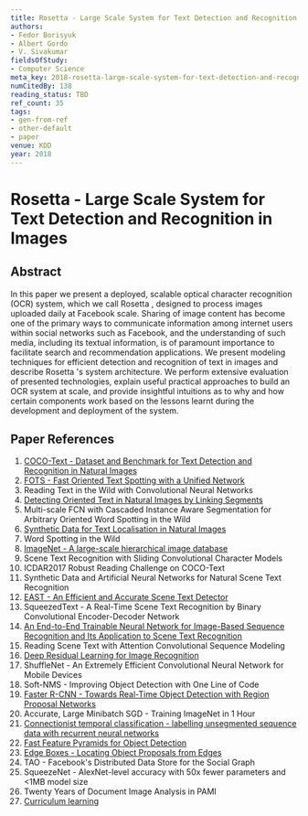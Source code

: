 ```yaml
---
title: Rosetta - Large Scale System for Text Detection and Recognition in Images
authors:
- Fedor Borisyuk
- Albert Gordo
- V. Sivakumar
fieldsOfStudy:
- Computer Science
meta_key: 2018-rosetta-large-scale-system-for-text-detection-and-recognition-in-images
numCitedBy: 138
reading_status: TBD
ref_count: 35
tags:
- gen-from-ref
- other-default
- paper
venue: KDD
year: 2018
---
```


# Rosetta - Large Scale System for Text Detection and Recognition in Images

## Abstract

In this paper we present a deployed, scalable optical character recognition (OCR) system, which we call Rosetta , designed to process images uploaded daily at Facebook scale. Sharing of image content has become one of the primary ways to communicate information among internet users within social networks such as Facebook, and the understanding of such media, including its textual information, is of paramount importance to facilitate search and recommendation applications. We present modeling techniques for efficient detection and recognition of text in images and describe Rosetta 's system architecture. We perform extensive evaluation of presented technologies, explain useful practical approaches to build an OCR system at scale, and provide insightful intuitions as to why and how certain components work based on the lessons learnt during the development and deployment of the system.

## Paper References

1. [COCO-Text - Dataset and Benchmark for Text Detection and Recognition in Natural Images](2016-coco-text-dataset-and-benchmark-for-text-detection-and-recognition-in-natural-images)
2. [FOTS - Fast Oriented Text Spotting with a Unified Network](2018-fots-fast-oriented-text-spotting-with-a-unified-network)
3. Reading Text in the Wild with Convolutional Neural Networks
4. [Detecting Oriented Text in Natural Images by Linking Segments](2017-detecting-oriented-text-in-natural-images-by-linking-segments)
5. Multi-scale FCN with Cascaded Instance Aware Segmentation for Arbitrary Oriented Word Spotting in the Wild
6. [Synthetic Data for Text Localisation in Natural Images](2016-synthetic-data-for-text-localisation-in-natural-images)
7. Word Spotting in the Wild
8. [ImageNet - A large-scale hierarchical image database](2009-imagenet-a-large-scale-hierarchical-image-database)
9. Scene Text Recognition with Sliding Convolutional Character Models
10. ICDAR2017 Robust Reading Challenge on COCO-Text
11. Synthetic Data and Artificial Neural Networks for Natural Scene Text Recognition
12. [EAST - An Efficient and Accurate Scene Text Detector](2017-east-an-efficient-and-accurate-scene-text-detector)
13. SqueezedText - A Real-Time Scene Text Recognition by Binary Convolutional Encoder-Decoder Network
14. [An End-to-End Trainable Neural Network for Image-Based Sequence Recognition and Its Application to Scene Text Recognition](2017-an-end-to-end-trainable-neural-network-for-image-based-sequence-recognition-and-its-application-to-scene-text-recognition)
15. Reading Scene Text with Attention Convolutional Sequence Modeling
16. [Deep Residual Learning for Image Recognition](2015-resnet.md)
17. ShuffleNet - An Extremely Efficient Convolutional Neural Network for Mobile Devices
18. Soft-NMS - Improving Object Detection with One Line of Code
19. [Faster R-CNN - Towards Real-Time Object Detection with Region Proposal Networks](2015-faster-r-cnn-towards-real-time-object-detection-with-region-proposal-networks)
20. Accurate, Large Minibatch SGD - Training ImageNet in 1 Hour
21. [Connectionist temporal classification - labelling unsegmented sequence data with recurrent neural networks](2006-connectionist-temporal-classification-labelling-unsegmented-sequence-data-with-recurrent-neural-networks)
22. [Fast Feature Pyramids for Object Detection](2014-fast-feature-pyramids-for-object-detection)
23. [Edge Boxes - Locating Object Proposals from Edges](2014-edge-boxes-locating-object-proposals-from-edges)
24. TAO - Facebook's Distributed Data Store for the Social Graph
25. SqueezeNet - AlexNet-level accuracy with 50x fewer parameters and <1MB model size
26. Twenty Years of Document Image Analysis in PAMI
27. [Curriculum learning](2009-curriculum-learning)
